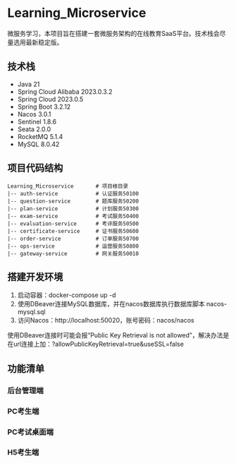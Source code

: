 # Learning_Microservice
微服务学习，本项目旨在搭建一套微服务架构的在线教育SaaS平台。技术栈会尽量选用最新稳定版。
## 技术栈
- Java 21
- Spring Cloud Alibaba 2023.0.3.2
- Spring Cloud 2023.0.5
- Spring Boot 3.2.12
- Nacos 3.0.1
- Sentinel 1.8.6
- Seata 2.0.0
- RocketMQ 5.1.4
- MySQL 8.0.42
## 项目代码结构
```
Learning_Microservice       # 项目根目录
|-- auth-service            # 认证服务50100        
|-- question-service        # 题库服务50200
|-- plan-service            # 计划服务50300
|-- exam-service            # 考试服务50400
|-- evaluation-service      # 考评服务50500
|-- certificate-service     # 证书服务50600
|-- order-service           # 订单服务50700
|-- ops-service             # 运营服务50800
|-- gateway-service         # 网关服务50010
```
## 搭建开发环境
1. 启动容器：docker-compose up -d
2. 使用DBeaver连接MySQL数据库，并在nacos数据库执行数据库脚本 nacos-mysql.sql
3. 访问Nacos：http://localhost:50020，账号密码：nacos/nacos

使用DBeaver连接时可能会报“Public Key Retrieval is not allowed”，解决办法是在url连接上加：?allowPublicKeyRetrieval=true&useSSL=false
## 功能清单
### 后台管理端
### PC考生端
### PC考试桌面端
### H5考生端